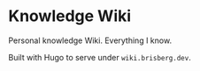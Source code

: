 # Knowledge Wiki
Personal knowledge Wiki. Everything I know.

Built with Hugo to serve under `wiki.brisberg.dev`.
